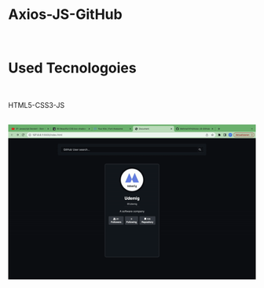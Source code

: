 # Axios-JS-GitHub
<br>
<h1>Used Tecnologoies</h1>
<br>
<p>HTML5-CSS3-JS</p>
<br>
<img src="./img/video.gif">
